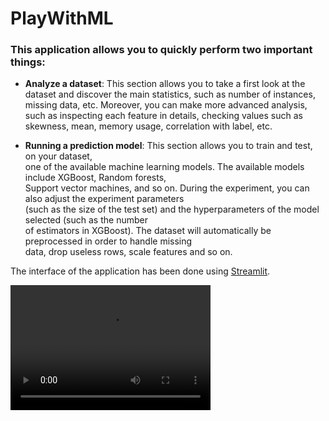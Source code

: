# PlayWithML 

### This application allows you to quickly perform two important things:

* **Analyze a dataset**: This section allows you to take a first look at the dataset and discover the main statistics,
                         such as number of instances, missing data, etc. Moreover, you can make more advanced analysis,
                         such as inspecting each feature in details, checking values such as skewness, mean, memory usage,
                         correlation with label, etc.
                         
* **Running a prediction model**: 
                         This section allows you to train and test, on your dataset, \
                         one of the available machine learning models. The available models include XGBoost, Random forests, \
                         Support vector machines, and so on. During the experiment, you can also adjust the experiment parameters \
                         (such as the size of the test set) and the hyperparameters of the model selected (such as the number \
                         of estimators in XGBoost). The dataset will automatically be preprocessed in order to handle missing \
                         data, drop useless rows, scale features and so on.
                         

The interface of the application has been done using [Streamlit](https://www.streamlit.io/). 

<video src="video.mp4" width="320" height="200" controls preload></video>
